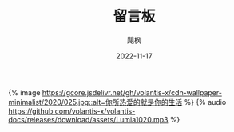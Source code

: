 ﻿---
title: 留言板
date: 2022-11-17
categories: [留言板]
author: 飓枫
description: 留个言吧~
headimg: https://img-prod-cms-rt-microsoft-com.akamaized.net/cms/api/am/imageFileData/RE4wE9Y?ver=c23b
---

{% image https://gcore.jsdelivr.net/gh/volantis-x/cdn-wallpaper-minimalist/2020/025.jpg::alt=你所热爱的就是你的生活 %}
{% audio https://github.com/volantis-x/volantis-docs/releases/download/assets/Lumia1020.mp3 %}